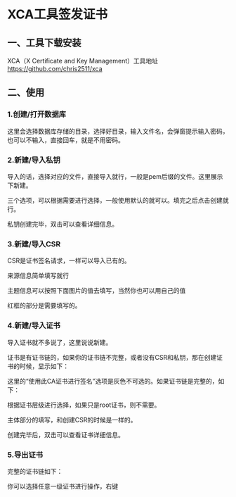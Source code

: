 # XCA工具签发证书

## 一、工具下载安装

XCA（X Certificate and Key Management）工具地址 https://github.com/chris2511/xca

## 二、使用

### 1.创建/打开数据库



这里会选择数据库存储的目录，选择好目录，输入文件名，会弹窗提示输入密码，也可以不输入，直接回车，就是不用密码。



### 2.新建/导入私钥

导入的话，选择对应的文件，直接导入就行，一般是pem后缀的文件。这里展示下新建。



三个选项，可以根据需要进行选择，一般使用默认的就可以。填完之后点击创建就行。

私钥创建完毕，双击可以查看详细信息。



### 3.新建/导入CSR

CSR是证书签名请求，一样可以导入已有的。



来源信息简单填写就行



主题信息可以按照下面图片的值去填写，当然你也可以用自己的值



红框的部分是需要填写的。

### 4.新建/导入证书

导入证书就不多说了，这里说说新建。


证书是有证书链的，如果你的证书链不完整，或者没有CSR和私钥，那在创建证书的时候，显示如下：



这里的“使用此CA证书进行签名”选项是灰色不可选的。如果证书链是完整的，如下：



根据证书层级进行选择，如果只是root证书，则不需要。

主体部分的填写，和创建CSR的时候是一样的。

创建完毕后，双击可以查看证书详细信息。

### 5.导出证书

完整的证书链如下：


你可以选择任意一级证书进行操作，右键
